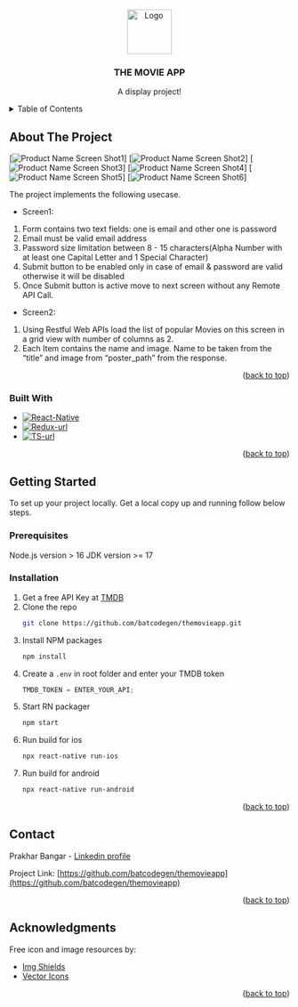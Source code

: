 <!-- Improved compatibility of back to top link: See: https://github.com/othneildrew/Best-README-Template/pull/73 -->

<a name="readme-top"></a>

<!--
*** Thanks for checking out the Best-README-Template. If you have a suggestion
*** that would make this better, please fork the repo and create a pull request
*** or simply open an issue with the tag "enhancement".
*** Don't forget to give the project a star!
*** Thanks again! Now go create something AMAZING! :D
-->

<!-- PROJECT SHIELDS -->
<!--
*** I'm using markdown "reference style" links for readability.
*** Reference links are enclosed in brackets [ ] instead of parentheses ( ).
*** See the bottom of this document for the declaration of the reference variables
*** for contributors-url, forks-url, etc. This is an optional, concise syntax you may use.
*** https://www.markdownguide.org/basic-syntax/#reference-style-links
-->
<!-- PROJECT LOGO -->
<br />
<div align="center">
  <a href="https://github.com/othneildrew/Best-README-Template">
    <img src="src/assets/applogo.png" alt="Logo" width="80" height="80">
  </a>

  <h3 align="center">THE MOVIE APP</h3>

  <p align="center">
    A display project!
    <br />
  </p>
</div>

<!-- TABLE OF CONTENTS -->
<details>
  <summary>Table of Contents</summary>
  <ol>
    <li>
      <a href="#about-the-project">About The Project</a>
      <ul>
        <li><a href="#built-with">Built With</a></li>
      </ul>
    </li>
    <li>
      <a href="#getting-started">Getting Started</a>
      <ul>
        <li><a href="#prerequisites">Prerequisites</a></li>
        <li><a href="#installation">Installation</a></li>
      </ul>
    </li>
    <li><a href="#contact">Contact</a></li>
    <li><a href="#acknowledgments">Acknowledgments</a></li>
  </ol>
</details>

<!-- ABOUT THE PROJECT -->

## About The Project

[![Product Name Screen Shot1][product-screenshot1]] [![Product Name Screen Shot2][product-screenshot2]]
[![Product Name Screen Shot3][product-screenshot3]] [![Product Name Screen Shot4][product-screenshot4]]
[![Product Name Screen Shot5][product-screenshot5]] [![Product Name Screen Shot6][product-screenshot6]]

The project implements the following usecase.

- Screen1:

1. Form contains two text fields: one is email and other one is password
2. Email must be valid email address
3. Password size limitation between 8 - 15 characters(Alpha Number with at least one Capital Letter and 1 Special Character)
4. Submit button to be enabled only in case of email & password are valid otherwise it will be disabled
5. Once Submit button is active move to next screen without any Remote API Call.

- Screen2:

1. Using Restful Web APIs load the list of popular Movies on this screen in a grid view with number of columns as 2.
2. Each Item contains the name and image. Name to be taken from the “title” and image from “poster_path” from the response.

<p align="right">(<a href="#readme-top">back to top</a>)</p>

### Built With

- [![React-Native][RN]][React-Native]
- [![Redux-url][Redux.js]][Redux-url]
- [![TS-url][ts.org]][ts.org]

<p align="right">(<a href="#readme-top">back to top</a>)</p>

<!-- GETTING STARTED -->

## Getting Started

To set up your project locally.
Get a local copy up and running follow below steps.

### Prerequisites

Node.js version > 16
JDK version >= 17

### Installation

1. Get a free API Key at [TMDB](https://www.themoviedb.org/login)
2. Clone the repo
   ```sh
   git clone https://github.com/batcodegen/themovieapp.git
   ```
3. Install NPM packages
   ```sh
   npm install
   ```
4. Create a `.env` in root folder and enter your TMDB token
   ```js
   TMDB_TOKEN = ENTER_YOUR_API;
   ```
5. Start RN packager
   ```sh
   npm start
   ```
6. Run build for ios
   ```sh
   npx react-native run-ios
   ```
7. Run build for android
   ```sh
   npx react-native run-android
   ```
   <p align="right">(<a href="#readme-top">back to top</a>)</p>

<!-- CONTACT -->

## Contact

Prakhar Bangar - [Linkedin profile](https://www.linkedin.com/in/prakhar-bangar-289198a2/)

Project Link: [https://github.com/batcodegen/themovieapp](https://github.com/batcodegen/themovieapp)

<p align="right">(<a href="#readme-top">back to top</a>)</p>

<!-- ACKNOWLEDGMENTS -->

## Acknowledgments

Free icon and image resources by:

- [Img Shields](https://shields.io)
- [Vector Icons](https://github.com/oblador/react-native-vector-icons)

<p align="right">(<a href="#readme-top">back to top</a>)</p>

<!-- MARKDOWN LINKS & IMAGES -->
<!-- https://www.markdownguide.org/basic-syntax/#reference-style-links -->

[contributors-shield]: https://img.shields.io/github/contributors/othneildrew/Best-README-Template.svg?style=for-the-badge
[contributors-url]: https://github.com/othneildrew/Best-README-Template/graphs/contributors
[forks-shield]: https://img.shields.io/github/forks/othneildrew/Best-README-Template.svg?style=for-the-badge
[forks-url]: https://github.com/othneildrew/Best-README-Template/network/members
[stars-shield]: https://img.shields.io/github/stars/othneildrew/Best-README-Template.svg?style=for-the-badge
[stars-url]: https://github.com/othneildrew/Best-README-Template/stargazers
[issues-shield]: https://img.shields.io/github/issues/othneildrew/Best-README-Template.svg?style=for-the-badge
[issues-url]: https://github.com/othneildrew/Best-README-Template/issues
[license-shield]: https://img.shields.io/github/license/othneildrew/Best-README-Template.svg?style=for-the-badge
[license-url]: https://github.com/othneildrew/Best-README-Template/blob/master/LICENSE.txt
[linkedin-shield]: https://img.shields.io/badge/-LinkedIn-black.svg?style=for-the-badge&logo=linkedin&colorB=555
[linkedin-url]: https://linkedin.com/in/othneildrew
[product-screenshot1]: screenshots/sc1.png
[product-screenshot2]: screenshots/sc2.png
[product-screenshot3]: screenshots/sc3.png
[product-screenshot4]: screenshots/sc4.png
[product-screenshot5]: screenshots/sc5.png
[product-screenshot6]: screenshots/sc6.png
[React-Native]: https://img.shields.io/badge/react_native-%2320232a.svg?style=for-the-badge&logo=react&logoColor=%2361DAFB
[RN]: https://reactnative.dev/
[Redux-url]: https://img.shields.io/badge/redux-%23593d88.svg?style=for-the-badge&logo=redux&logoColor=white
[Redux.js]: https://redux.js.org/introduction/getting-started
[TS-url]: https://img.shields.io/badge/typescript-%23007ACC.svg?style=for-the-badge&logo=typescript&logoColor=white
[ts.org]: https://www.typescriptlang.org/
